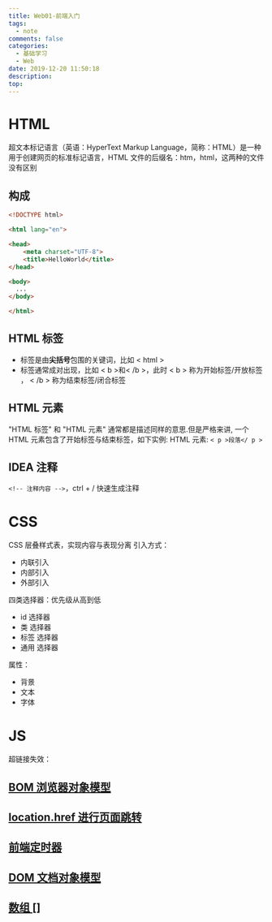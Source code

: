 ```yaml
---
title: Web01-前端入门
tags:
  - note
comments: false
categories:
  - 基础学习
  - Web
date: 2019-12-20 11:50:18
description:
top:
---
```


# HTML 
超文本标记语言（英语：HyperText Markup Language，简称：HTML）是一种用于创建网页的标准标记语言，HTML 文件的后缀名：htm，html，这两种的文件没有区别

## 构成
```HTML
<!DOCTYPE html>

<html lang="en">

<head>
    <meta charset="UTF-8">
    <title>HelloWorld</title>
</head>

<body> 
  ...
</body>

</html>
```
## HTML 标签
* 标签是由**尖括号**包围的关键词，比如 < html >
* 标签通常成对出现，比如 < b >和< /b >，此时 < b > 称为开始标签/开放标签 ， < /b > 称为结束标签/闭合标签

## HTML 元素
"HTML 标签" 和 "HTML 元素" 通常都是描述同样的意思.但是严格来讲, 一个 HTML 元素包含了开始标签与结束标签，如下实例:
HTML 元素: `< p >段落</ p >`

## IDEA 注释
`<!-- 注释内容 -->`，ctrl + / 快速生成注释



# CSS
CSS 层叠样式表，实现内容与表现分离
引入方式：
* 内联引入
* 内部引入
* 外部引入

四类选择器：优先级从高到低
* id 选择器
* 类 选择器
* 标签 选择器
* 通用 选择器

属性：
* 背景
* 文本
* 字体
# JS

超链接失效：<a href="javascript:;">
## BOM 浏览器对象模型
## location.href 进行页面跳转
## 前端定时器
## DOM 文档对象模型
## 数组 []